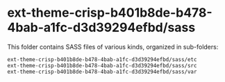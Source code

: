 # ext-theme-crisp-b401b8de-b478-4bab-a1fc-d3d39294efbd/sass

This folder contains SASS files of various kinds, organized in sub-folders:

    ext-theme-crisp-b401b8de-b478-4bab-a1fc-d3d39294efbd/sass/etc
    ext-theme-crisp-b401b8de-b478-4bab-a1fc-d3d39294efbd/sass/src
    ext-theme-crisp-b401b8de-b478-4bab-a1fc-d3d39294efbd/sass/var
